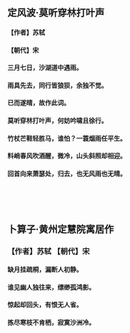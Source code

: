 ## 定风波·莫听穿林打叶声 
#### 【作者】**苏轼**    
#### 【朝代】**宋**  

#### 三月七日，沙湖道中遇雨。  
#### 雨具先去，同行皆狼狈，余独不觉。  
#### 已而遂晴，故作此词。  
#### 莫听穿林打叶声，何妨吟啸且徐行。  
#### 竹杖芒鞋轻胜马，谁怕？一蓑烟雨任平生。  
#### 料峭春风吹酒醒，微冷，山头斜照却相迎。  
#### 回首向来萧瑟处，归去，也无风雨也无晴。  
<br/><br/><br/>

## 卜算子·黄州定慧院寓居作
### 【作者】苏轼 【朝代】宋
#### 缺月挂疏桐，漏断人初静。  
#### 谁见幽人独往来，缥缈孤鸿影。         
#### 惊起却回头，有恨无人省。     
#### 拣尽寒枝不肯栖，寂寞沙洲冷。    



